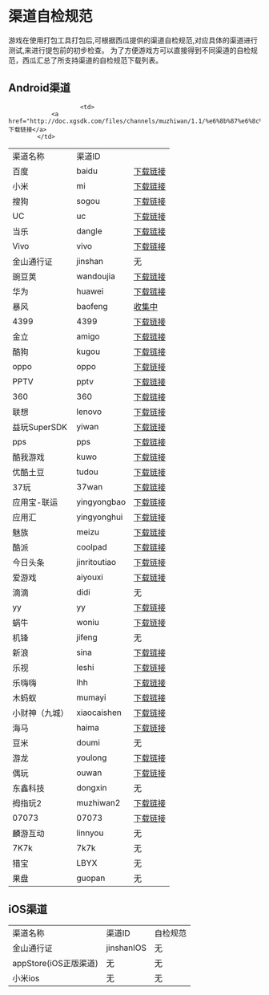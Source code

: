 # 渠道自检规范



游戏在使用打包工具打包后,可根据西瓜提供的渠道自检规范,对应具体的渠道进行测试,来进行提包前的初步检查。
为了方便游戏方可以直接得到不同渠道的自检规范，西瓜汇总了所支持渠道的自检规范下载列表。


## Android渠道

<table id="top1" >
<tr>
<td>
				渠道名称
			</td>

<td>
				渠道ID
			</td>
			<!--
<td>
				在线查看
			</td>

			-->
			<td>
						自检规范
						</td>
</tr>
<tr>
<td>
				安智
			</td>
<td>
				anzhi
			</td>
			<!--
<td>
						<a href="./self_checking/ananzhi.html" target="_blank">点击查看</a>	</td>
			</td>

			-->
<td>
				<a href="http://doc.xgsdk.com/files/channels/anzhi/2.0/asnzhi3.5/用户中心测试用例3.5.xls">下载链接</a>
			</td>
</tr>
<tr>
<td>
				拇指玩
			</td>
<td>
				mzw
			</td>

<!--
			<td>
			<a href="./self_checking/muzhiwan.html" target="_blank">点击查看</a>
						</td>

	-->			
						<td>
				<a href="http://doc.xgsdk.com/files/channels/muzhiwan/1.1/%e6%8b%87%e6%8c%87%e7%8e%a9Android%e6%b8%b8%e6%88%8f%e6%b5%8b%e8%af%95%e7%94%a8%e4%be%8b.xls">下载链接</a>
			</td>
</tr>
<tr>
<td>
				百度
			</td>
<td>
				baidu
			</td>
			<!--
			<td>
			<a href="./self_checking/baidu.html" target="_blank">点击查看</a>
						</td>  
						-->
<td>
				<a href="http://doc.xgsdk.com/files/channels/baidu/2.0/v3.3.1/百度移动游戏网游自测文档.xlsx">下载链接</a>
			</td>


</tr>
<tr>
<td>
				小米
			</td>
<td>
				mi
			</td>
			<!--
			<td>
			<a href="./self_checking/xiaomi.html" target="_blank">点击查看</a>
						</td>
						-->
<td>
				<a href="http://doc.xgsdk.com/files/channels/mi/1.1/%d0%a1%c3%d7%c7%fe%b5%c0%d7%d4%bc%ec%b9%e6%b7%b6.xlsx">下载链接</a>
			</td>

</tr>
<tr>
<td>
				搜狗
			</td>
<td>
				sogou
			</td>
			<!--
			<td>
			<a href="./self_checking/sougou.html" target="_blank">点击查看</a>
						</td>
						-->
<td>
				<a href="http://doc.xgsdk.com/files/channels/sogou/2.0/1.4_2015_0818/搜狗手游SDK自测文档_V1.4.29.xlsx">下载链接</a>
			</td>

</tr>
<tr>
<td>
				UC
			</td>
<td>
				uc
			</td>
			<!--
			<td>
			<a href="./self_checking/uc.html" target="_blank">点击查看</a>
						</td>
						-->
<td>
				<a href="http://doc.xgsdk.com/files/channels/uc/1.1.1/UcChecklist.xlsx">下载链接</a>
			</td>

</tr>
<tr>
<td>
				当乐
			</td>
<td>
				dangle
			</td>
			<!--
			<td>
			<a href="./self_checking/dangle.html" target="_blank">点击查看</a>
						</td>
						-->
<td>
				<a href="http://doc.xgsdk.com/files/channels/dangle/2.0/4.2/安卓平台SDK4.1测试点用例.xls">下载链接</a>
			</td>

</tr>
<tr>
<td>
				Vivo
			</td>
<td>
				vivo
			</td>
			<!--
			<td>
			<a href="./self_checking/vivo.html" target="_blank">点击查看</a>
						</td>
						-->
<td>
				<a href="http://doc.xgsdk.com/files/channels/vivo/2.0/4.1.1_3.1.4/vivo平台联运帐户SDK V4.1.1接入自检表.xlsx">下载链接</a>
			</td>

</tr>
<tr>
<td>
				金山通行证
			</td>
<td>
				jinshan
			</td>

<td>
				无
			</td>

</tr>
<tr>
<td>
				豌豆荚
			</td>
<td>
				wandoujia
			</td>
			<!--
			<td>
			<a href="./self_checking/wandoujia.html" target="_blank">点击查看</a>
						</td>
						-->
<td>
				<a href="http://doc.xgsdk.com/files/channels/wandoujia/2.0/4.0.4/豌豆荚联运游戏测试用例-CP版V3.0.xlsx">下载链接</a>
			</td>

</tr>
<tr>
<td>
				华为
			</td>
<td>
				huawei
			</td>
			<!--
			<td>
			<a href="./self_checking/huaweiChecklist1.6.3.53.html" target="_blank">点击查看</a>
						</td>
						-->
<td>
				<a href="http://doc.xgsdk.com/files/channels/huawei/2.0/v1.6.3.53/华为游戏中心SDK测试用例.xlsx" target="_parent">下载链接</a>
			</td>

</tr>
<tr>
<td>
				暴风
			</td>
<td>
				baofeng
			</td>
			<!--
			<td>
			<a href="#heading11">点击查看</a>
						</td>
				-->
<td>
				<a href="http://doc.xgsdk.com/files/channels/baofeng/1.1/BaofengChecklist.xlsx">收集中</a>
			</td>

</tr>
<tr>
<td>
				4399
			</td>
<td>
				4399
			</td>
			<!--
			<td>
			<a href="./self_checking/4399.html" target="_blank">点击查看</a>
						</td>
						-->
<td>
				<a href="http://doc.xgsdk.com/files/channels/4399/2.0/V2.4.0.6/4399平台联运游戏测试规范(供游戏方使用)_201509011.xlsx">下载链接</a>
			</td>

</tr>
<tr>
<td>
				金立
			</td>
<td>
				amigo
			</td>
			<!--
			<td>
			<a href="./self_checking/jinli.html" target="_blank">点击查看</a>
						</td>
						-->
<td>
				<a href="http://doc.xgsdk.com/files/channels/jingli/2.0/3.0.5.b/联运游戏自测用例2014-11-26.xls">下载链接</a>
			</td>

</tr>
<tr>
<td>
				酷狗
			</td>
<td>
				kugou
			</td>
			<!--
			<td>
			<a href="./self_checking/kugou.html" target="_blank">点击查看</a>
						</td>
						-->
<td>
				<a href="http://doc.xgsdk.com/files/channels/kugou/5.2.3/（5.1.0以上版本）游戏充值SDK上线前用例.xlsx">下载链接</a>
			</td>

</tr>
<tr>
<td>
				oppo
			</td>
<td>
				oppo
			</td>
			<!--
			<td>
			<a href="./self_checking/oppo.html" target="_blank">点击查看</a>
						</td>
						-->
<td>
				<a href="http://doc.xgsdk.com/files/channels/oppo/2.0/release_1.7.4_20150909/自测测试用例_20150831.xlsx" target="_parent">下载链接</a>
			</td>

</tr>
<tr>
<td>
				PPTV
			</td>
<td>
				pptv
			</td>
			<!--
			<td>
			<a href="./self_checking/PPTV.html" target="_blank">点击查看</a>
						</td>
						-->
<td>
				<a href="http://doc.xgsdk.com/files/channels/pptv/2.0/V4.4.06.150922/PPTV手游自测手册_V1.2.docx" target="_parent">下载链接</a>
			</td>

</tr>
<tr>
<td>
				360
			</td>
<td>
				360
			</td>
			<!--
			<td>
			<a href="#heading17">点击查看</a>
						</td>
						-->
<td>
				<a href="http://doc.xgsdk.com/files/channels/360/2.0/1.1.8/社交带支付SDK测试用例.xlsx">下载链接</a>
			</td>

</tr>
<tr>
<td>
				联想
			</td>
<td>
				lenovo
			</td>
			<!--
			<td>
			<a href="./self_checking/lenovo.html" target="_blank">点击查看</a>
						</td>
						-->
<td>
				<a href="http://doc.xgsdk.com/files/channels/lenovo/1.1/LenovChecklist-v2.3.xlsx">下载链接</a>
			</td>

</tr>
<tr>
<td>
				益玩SuperSDK
			</td>
<td>
				yiwan
			</td>
			<!--
			<td>
			<a href="./self_checking/yiwan.html" target="_blank">点击查看</a>
						</td>
						-->
<td>
				<a href="http://doc.xgsdk.com/files/channels/yiwan/2.0/2.1.1/益玩自测文档及APK.zip">下载链接</a>
			</td>

</tr>
<tr>
<td>
				pps
			</td>
<td>
				pps
			</td>
			<!--
			<td>
			<a href="#heading20">点击查看</a>
						</td>
						-->
<td>
				<a href="http://doc.xgsdk.com/files/channels/pps/2.0/3.8.0/SDK自测文档.docx">下载链接</a>
			</td>

</tr>
<tr>
<td>
				酷我游戏
			</td>
<td>
				kuwo
			</td>
			<!--
			<td>
			<a href="#heading21">点击查看</a>
						</td>
						-->
<td>
				<a href="http://doc.xgsdk.com/files/channels/kuwo/1.1/KuwoChecklist.xlsx">下载链接</a>
			</td>

</tr>
<tr>
<td>
				优酷土豆
			</td>
<td>
				tudou
			</td>
			<!--
			<td>
			<<a href="./self_checking/youku.html" target="_blank">点击查看</a>
						</td>
						-->
<td>
				<a href="http://doc.xgsdk.com/files/channels/tudou/1.1/优酷CP集成测试用例.xlsx">下载链接</a>
			</td>

</tr>
<tr>
<td>
				37玩
			</td>
<td>
				37wan
			</td>
			<!--
			<td>
			<a href="#heading23">点击查看</a>
						</td>
						-->
<td>
				<a href="http://doc.xgsdk.com/files/channels/37wan/1.1/37wanChecklist.xls">下载链接</a>
			</td>

</tr>
<tr>
<td>
				应用宝-联运
			</td>
<td>
				yingyongbao
			</td>
			<!--
			<td>
			<a href="#heading24">点击查看</a>
						</td>
						-->
<td>
				<a href="http://doc.xgsdk.com/files/channels/yingyongbao/1.1/自检规范 .xlsx">下载链接</a>
			</td>

</tr>
<tr>
<td>
				应用汇
			</td>
<td>
				yingyonghui
			</td>
			<!--
			<td>
			<a href="#heading25">点击查看</a>
						</td>
						-->
<td>
				<a href="http://doc.xgsdk.com/files/channels/yingyonghui/1.1/yyh-checklist.docx">下载链接</a>
			</td>

</tr>
<tr>
<td>
				魅族
			</td>
<td>
				meizu
			</td>
			<!--
			<td>
			<a href="./self_checking/meizu.html" target="_blank">点击查看</a>
						</td>
						-->
<td>
				<a href="http://doc.xgsdk.com/files/channels/meizu/1.1/MeizuChecklist.xlsx">下载链接</a>
			</td>

</tr>
<tr>
<td>
				酷派
			</td>
<td>
				coolpad
			</td>
			<!--
			<td>
			<a href="./self_checking/kupai.html" target="_blank">点击查看</a>
						</td>
						-->
<td>
				<a href="http://doc.xgsdk.com/files/channels/coolpad/1.1/酷派测试用例--基本功能.xlsx">下载链接</a>
			</td>

</tr>
<tr>
<td>
				今日头条
			</td>
<td>
				jinritoutiao
			</td>
						<!--
			<td>
			<a href="#heading28">点击查看</a>
						</td>
						-->
<td>
				<a href="http://doc.xgsdk.com/files/channels/jinritoutiao/1.1/自检规范 .xlsx">下载链接</a>
			</td>

</tr>
<tr>
<td>
				爱游戏
			</td>
<td>
				aiyouxi
			</td>
						<!--
			<td>
			<a href="#heading29">点击查看</a>
						</td>
						-->
<td>
				<a href="http://180.96.63.69/Documents/test_standard.html">下载链接</a>
			</td>

</tr>
<tr>
<td>
				滴滴
			</td>
<td>
				didi
			</td>
			<!--
<td>
				无
			</td>
			-->
			<td>
无
						</td>
</tr>
<tr>
<td>
				yy
			</td>
<td>
				yy
			</td>
						<!--
			<td>
			<a href="#heading30">点击查看</a>
						</td>
						-->
<td>
				<a href="http://doc.xgsdk.com/files/channels/yy/1.1/yy自检规范.xlsx" target="_blank">下载链接</a>
			</td>

</tr>
<tr>
<td>
				蜗牛
			</td>
<td>
				woniu
			</td>
						<!--
			<td>
			<a href="./self_checking/woniu.html" target="_blank">点击查看</a>
						</td>
						-->
<td>
				<a href="http://doc.xgsdk.com/files/channels/woniu/1.1/蜗牛自测文档.xlsx" target="_blank">下载链接</a>
			</td>

</tr>
<tr>
<td>
				机锋
			</td>
<td>
				jifeng
			</td>
						<!--
			<td>
无
						</td>
						-->
<td>
				无
			</td>

</tr>
<tr>
<td>
				新浪
			</td>
<td>
				sina
			</td>
						<!--
			<td>
			<a href="./self_checking/xinlang.html" target="_blank">点击查看</a>
						</td>
						-->
<td>
				<a href="http://doc.xgsdk.com/files/channels/sina/2.0/v1.3.0_212/联运接入测试表(0918).xlsx">下载链接</a>
			</td>

</tr>
<tr>
<td>
				乐视
			</td>
<td>
				leshi
			</td>
						<!--
			<td>
		<a href="./self_checking/leshi.html" target="_blank">点击查看</a>
						</td>
						-->
<td>
				<a href="http://doc.xgsdk.com/files/channels/leshi/1.1/乐视SDK测试用例 .xlsx">下载链接</a>
			</td>

</tr>
<tr>
<td>
				乐嗨嗨
			</td>
<td>
				lhh
			</td>
						<!--
			<td>
			<a href="./self_checking/lehaihai.html" target="_blank">点击查看</a>
						</td>
						-->
<td>
				<a href="http://doc.xgsdk.com/files/channels/lhh/1.1/%E4%B9%90%E5%97%A8%E5%97%A8SDK%E6%B5%8B%E8%AF%95%E7%94%A8%E4%BE%8B.xls">下载链接</a>
			</td>

</tr>
<tr>
<td>
				木蚂蚁
			</td>
<td>
				mumayi
			</td>
						<!--
			<td>
			<a href="#heading35">点击查看</a>
						</td>
						-->
<td>
				<a href="http://doc.xgsdk.com/files/channels/mumayi/1.3/木蚂蚁自测文档.zip">下载链接</a>
			</td>

</tr>
<tr>
<td>
				小财神（九城）
			</td>
<td>
				xiaocaishen
			</td>
			<!--
<td>
				无
			</td>
			-->
<td>
			<a href="http://doc.xgsdk.com/files/channels/xiaocaishen/2.0/1.1.3/小财神合作伙伴测试用例.docx">下载链接</a>
			</td>
</tr>
<tr>
<td>
				海马
			</td>
<td>
				haima
			</td>
						<!--
			<td>
			<a href="./self_checking/haima.html" target="_blank">点击查看</a>
						</td>
						-->
<td>
				<a href="http://doc.xgsdk.com/files/channels/haima/1.1/海马测试用例.xlsx">下载链接</a>
			</td>

</a>
			</td>
</tr>
<tr>
<td>
				豆米
			</td>
<td>
				doumi
			</td>
			<!--
<td>
				无
			</td>
			-->
<td>
				无
			</td>
</tr>
<tr>
<td>
				游龙
			</td>
<td>
				youlong
			</td>
						<!--
			<td>
			<a href="./self_checking/youlong.html" target="_blank">点击查看</a>
						</td>
						-->
<td>
				<a target="_blank" href="http://doc.xgsdk.com/files/channels/youlong/1.3/SDK测试结果要求文档 - 试用版本.xls">下载链接</a>
			</td>

</tr>

<tr>
<td>偶玩</td>
<td>ouwan</td>
			<!--
<td>整理中</td>
-->
<td><a href="http://doc.xgsdk.com/files/channels/ouwan/1.3/ouwantest150729.xls">下载链接</a>
</td>
</tr>

<tr>
<td>东鑫科技</td>
<td>dongxin</td>
			<!--
<td>整理中</td>
-->
<td>无
</td>
</tr>

<tr>
<td>拇指玩2</td>
<td>muzhiwan2</td>
			<!--
<td>整理中</td>
-->
<td><a href="http://doc.xgsdk.com/files/channels/muzhiwan/2.0/第二套/2.0.4/拇指玩SDK2.0.3自测文档.xls">下载链接</a>
</td>
</tr>

<tr>
<td>07073</td>
<td>07073</td>
			<!--
<td>整理中</td>
-->
<td><a href="http://doc.xgsdk.com/files/channels/07073/2.0/4.1.0/游戏名：XXX-android平台SDK测试用例.xls">下载链接</a>
</td>
</tr>

<tr>
<td>麟游互动</td>
<td>linnyou</td>
			<!--
<td>整理中</td>
-->
<td>无
</td>
</tr>

<tr>
<td>7K7k</td>
<td>7k7k</td>
			<!--
<td>整理中</td>
-->
<td>无
</td>
</tr>

<tr>
<td>猎宝</td>
<td>LBYX</td>
			<!--
<td>整理中</td>
-->
<td>无
</td>
</tr>



<tr>
<td>果盘</td>
<td>guopan</td>
			<!--
<td>整理中</td>
-->
<td>无
</td>
</tr>

</table>


## iOS渠道


<table id="top2">
<tr>
<td>
				渠道名称
			</td>
<td>
				渠道ID
			</td>


<td>
				自检规范
			</td>

</tr>

<tr>
<td>
				金山通行证
			</td>
<td>
				jinshanIOS
			</td>


<td>
				无
			</td>
</tr>


<tr>
<td>
				appStore(iOS正版渠道)
			</td>
<td>无
			</td>


<td>无
			</td>
</tr>

<tr>
<td>
				小米ios
			</td>
<td>无
			</td>


<td>无
			</td>
</tr>
</table>
